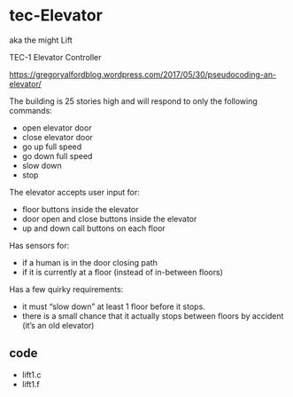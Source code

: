 # tec-Elevator

aka the might Lift

TEC-1 Elevator Controller

https://gregoryalfordblog.wordpress.com/2017/05/30/pseudocoding-an-elevator/

The building is 25 stories high and will respond to only the following commands:
- open elevator door
- close elevator door
- go up full speed
- go down full speed
- slow down
- stop

The elevator accepts user input for:
- floor buttons inside the elevator
- door open and close buttons inside the elevator
- up and down call buttons on each floor

Has sensors for:
- if a human is in the door closing path
- if it is currently at a floor (instead of in-between floors)

Has a few quirky requirements:
- it must “slow down” at least 1 floor before it stops.
- there is a small chance that it actually stops between floors by accident (it’s an old elevator)

## code
- lift1.c
- lift1.f

